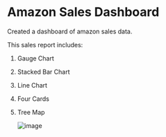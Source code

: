 # Amazon Sales Dashboard
Created a dashboard of amazon sales data.

This sales report includes:

1. Gauge Chart
2. Stacked Bar Chart
3. Line Chart
4. Four Cards
5. Tree Map
   
   ![image](https://github.com/poorvisinghal/amazon_sales_dashboard/assets/83820919/6bbf69d1-d061-4322-815d-dbf2123437ad)

